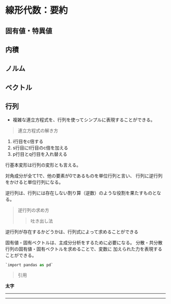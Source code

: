 # 線形代数：要約

## 固有値・特異値

## 内積

## ノルム

## ベクトル
## 行列

* 複雑な連立方程式を、行列を使ってシンプルに表現することができる。

>連立方程式の解き方
1. i行目をc倍する
2. s行目にt行目のc倍を加える
3. p行目とq行目を入れ替える

行基本変形は行列の変形とも言える。

対角成分が全て1で、他の要素が0であるものを単位行列と言い、
行列に逆行列をかけると単位行列になる。

逆行列は、行列には存在しない割り算（逆数）のような役割を果たすものとなる。

>逆行列の求め方
>>吐き出し法

逆行列が存在するかどうかは、行列式によって求めることができる

固有値・固有ベクトルは、主成分分析をするために必要になる。
分散・共分散行列の固有値・固有ベクトルを求めることで、変数に
加えられた力を表現することができる。

```python
`import pandas as pd`
```
>引用

**太字**

___
***
